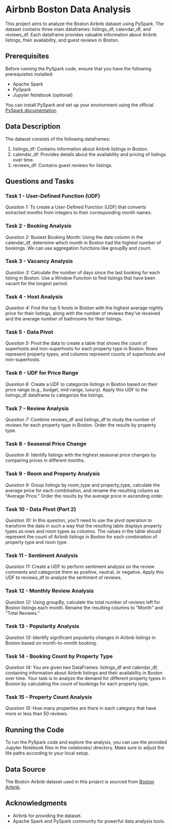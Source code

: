 # Airbnb Boston Data Analysis

This project aims to analyze the Boston Airbnb dataset using PySpark. The dataset contains three main dataframes: listings_df, calendar_df, and reviews_df. Each dataframe provides valuable information about Airbnb listings, their availability, and guest reviews in Boston.

## Prerequisites

Before running the PySpark code, ensure that you have the following prerequisites installed:

- Apache Spark
- PySpark
- Jupyter Notebook (optional)

You can install PySpark and set up your environment using the official [PySpark documentation](https://spark.apache.org/docs/latest/api/python/getting_started/index.html).


## Data Description

The dataset consists of the following dataframes:

1. listings_df: Contains information about Airbnb listings in Boston.
2. calendar_df: Provides details about the availability and pricing of listings over time.
3. reviews_df: Contains guest reviews for listings.
## Questions and Tasks

### Task 1 - User-Defined Function (UDF)

*Question 1:* To create a User-Defined Function (UDF) that converts extracted months from integers to their corresponding month names.

### Task 2 - Booking Analysis

*Question 2:* Busiest Booking Month: Using the date column in the calendar_df, determine which month in Boston had the highest number of bookings. We can use aggregation functions like groupBy and count.

### Task 3 - Vacancy Analysis

*Question 3:* Calculate the number of days since the last booking for each listing in Boston. Use a Window Function to find listings that have been vacant for the longest period.

### Task 4 - Host Analysis

*Question 4:* Find the top 5 hosts in Boston with the highest average nightly price for their listings, along with the number of reviews they've received and the average number of bathrooms for their listings.

### Task 5 - Data Pivot

*Question 5:* Pivot the data to create a table that shows the count of superhosts and non-superhosts for each property type in Boston. Rows represent property types, and columns represent counts of superhosts and non-superhosts.

### Task 6 - UDF for Price Range

*Question 6:* Create a UDF to categorize listings in Boston based on their price range (e.g., budget, mid-range, luxury). Apply this UDF to the listings_df dataframe to categorize the listings.

### Task 7 - Review Analysis

*Question 7:* Combine reviews_df and listings_df to study the number of reviews for each property type in Boston. Order the results by property type.

### Task 8 - Seasonal Price Change

*Question 8:* Identify listings with the highest seasonal price changes by comparing prices in different months.

### Task 9 - Room and Property Analysis

*Question 9:* Group listings by room_type and property_type, calculate the average price for each combination, and rename the resulting column as "Average Price." Order the results by the average price in ascending order.

### Task 10 - Data Pivot (Part 2)

*Question 10:* In this question, you'll need to use the pivot operation to transform the data in such a way that the resulting table displays property types as rows and room types as columns. The values in the table should represent the count of Airbnb listings in Boston for each combination of property type and room type.

### Task 11 - Sentiment Analysis

*Question 11:* Create a UDF to perform sentiment analysis on the review comments and categorize them as positive, neutral, or negative. Apply this UDF to reviews_df to analyze the sentiment of reviews.

### Task 12 - Monthly Review Analysis

*Question 12:* Using groupBy, calculate the total number of reviews left for Boston listings each month. Rename the resulting columns to "Month" and "Total Reviews."

### Task 13 - Popularity Analysis

*Question 13:* Identify significant popularity changes in Airbnb listings in Boston based on month-to-month booking.

### Task 14 - Booking Count by Property Type

*Question 14:* You are given two DataFrames: listings_df and calendar_df, containing information about Airbnb listings and their availability in Boston over time. Your task is to analyze the demand for different property types in Boston by calculating the count of bookings for each property type.

### Task 15 - Property Count Analysis

*Question 15:* How many properties are there in each category that have more or less than 50 reviews.

## Running the Code

To run the PySpark code and explore the analysis, you can use the provided Jupyter Notebook files in the notebooks/ directory. Make sure to adjust the file paths according to your local setup.

## Data Source

The Boston Airbnb dataset used in this project is sourced from [Boston Airbnb](https://www.kaggle.com/datasets/airbnb/boston?select=calendar.csv).

## Acknowledgments

- Airbnb for providing the dataset.
- Apache Spark and PySpark community for powerful data analysis tools.
